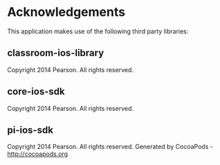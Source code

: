 # Acknowledgements
This application makes use of the following third party libraries:

## classroom-ios-library

Copyright 2014 Pearson. All rights reserved.

## core-ios-sdk

Copyright 2014 Pearson. All rights reserved.

## pi-ios-sdk

Copyright 2014 Pearson. All rights reserved.
Generated by CocoaPods - http://cocoapods.org
